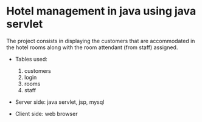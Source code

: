 # Hotel management in java using java servlet

The project consists in displaying the customers that are accommodated in the hotel rooms along with the room attendant (from staff) assigned.<br/>
- Tables used:
  1. customers
  2. login
  3. rooms
  4. staff

- Server side: java servlet, jsp, mysql
- Client side: web browser
